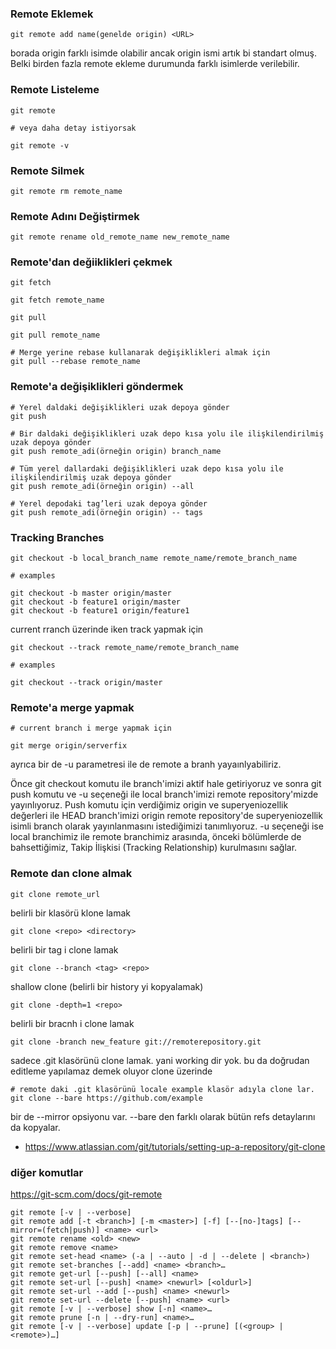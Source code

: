 ### Remote Eklemek

```
git remote add name(genelde origin) <URL>
```
borada origin farklı isimde olabilir ancak origin ismi artık bi standart olmuş. Belki birden fazla remote ekleme durumunda farklı isimlerde verilebilir.

### Remote Listeleme

```
git remote

# veya daha detay istiyorsak

git remote -v
```

### Remote Silmek

```
git remote rm remote_name
```
### Remote Adını Değiştirmek

```
git remote rename old_remote_name new_remote_name
```

### Remote'dan değiiklikleri çekmek

```
git fetch

git fetch remote_name

git pull

git pull remote_name

# Merge yerine rebase kullanarak değişiklikleri almak için
git pull --rebase remote_name

```

### Remote'a değişiklikleri göndermek

```
# Yerel daldaki değişiklikleri uzak depoya gönder 
git push

# Bir daldaki değişiklikleri uzak depo kısa yolu ile ilişkilendirilmiş uzak depoya gönder
git push remote_adi(örneğin origin) branch_name

# Tüm yerel dallardaki değişiklikleri uzak depo kısa yolu ile ilişkilendirilmiş uzak depoya gönder
git push remote_adi(örneğin origin) --all

# Yerel depodaki tag’leri uzak depoya gönder
git push remote_adi(örneğin origin) -- tags
```

### Tracking Branches

```
git checkout -b local_branch_name remote_name/remote_branch_name

# examples

git checkout -b master origin/master
git checkout -b feature1 origin/master
git checkout -b feature1 origin/feature1

```
current rranch üzerinde iken track yapmak için

```
git checkout --track remote_name/remote_branch_name

# examples

git checkout --track origin/master

```
### Remote'a merge yapmak

```
# current branch i merge yapmak için

git merge origin/serverfix

```

ayrıca bir de -u parametresi ile de remote a branh yayaınlyabiliriz.

Önce git checkout komutu ile branch'imizi aktif hale getiriyoruz ve sonra git push komutu ve -u seçeneği ile local branch'imizi remote repository'mizde yayınlıyoruz. Push komutu için verdiğimiz origin ve superyeniozellik değerleri ile HEAD branch'imizi origin remote repository'de superyeniozellik isimli branch olarak yayınlanmasını istediğimizi tanımlıyoruz. -u seçeneği ise local branchimiz ile remote branchimiz arasında, önceki bölümlerde de bahsettiğimiz, Takip İlişkisi (Tracking Relationship) kurulmasını sağlar.


### Remote dan clone almak

```
git clone remote_url
```
belirli bir klasörü klone lamak

```
git clone <repo> <directory>
```

belirli bir tag i clone lamak

```
git clone --branch <tag> <repo>
```

shallow clone (belirli bir history yi kopyalamak)

```
git clone -depth=1 <repo>
```

belirli bir bracnh i clone lamak

```
git clone -branch new_feature git://remoterepository.git
```
sadece .git klasörünü clone lamak. yani working dir yok. bu da doğrudan editleme yapılamaz demek oluyor clone üzerinde 

```
# remote daki .git klasörünü locale example klasör adıyla clone lar.
git clone --bare https://github.com/example
```
bir de --mirror opsiyonu var. --bare den farklı olarak bütün refs detaylarını da kopyalar.

- https://www.atlassian.com/git/tutorials/setting-up-a-repository/git-clone


### diğer komutlar

https://git-scm.com/docs/git-remote

```
git remote [-v | --verbose]
git remote add [-t <branch>] [-m <master>] [-f] [--[no-]tags] [--mirror=(fetch|push)] <name> <url>
git remote rename <old> <new>
git remote remove <name>
git remote set-head <name> (-a | --auto | -d | --delete | <branch>)
git remote set-branches [--add] <name> <branch>…​
git remote get-url [--push] [--all] <name>
git remote set-url [--push] <name> <newurl> [<oldurl>]
git remote set-url --add [--push] <name> <newurl>
git remote set-url --delete [--push] <name> <url>
git remote [-v | --verbose] show [-n] <name>…​
git remote prune [-n | --dry-run] <name>…​
git remote [-v | --verbose] update [-p | --prune] [(<group> | <remote>)…​]

```